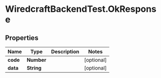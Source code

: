 # WiredcraftBackendTest.OkResponse

## Properties
Name | Type | Description | Notes
------------ | ------------- | ------------- | -------------
**code** | **Number** |  | [optional] 
**data** | **String** |  | [optional] 


